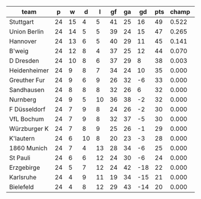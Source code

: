 |     team     | p  | w  | d  | l  | gf | ga | gd  | pts | champ | top2  | top3  | top4  |  5-7  | bot4  | bot3  | bot2  |
|--------------|----|----|----|----|----|----|-----|-----|-------|-------|-------|-------|-------|-------|-------|-------|
| Stuttgart    | 24 | 15 |  4 |  5 | 41 | 25 |  16 |  49 | 0.522 | 0.790 | 0.929 | 0.986 | 0.014 | 0.000 | 0.000 | 0.000|
| Union Berlin | 24 | 14 |  5 |  5 | 39 | 24 |  15 |  47 | 0.265 | 0.581 | 0.822 | 0.959 | 0.041 | 0.000 | 0.000 | 0.000|
| Hannover     | 24 | 13 |  6 |  5 | 40 | 29 |  11 |  45 | 0.141 | 0.365 | 0.655 | 0.899 | 0.100 | 0.000 | 0.000 | 0.000|
| B'weig       | 24 | 12 |  8 |  4 | 37 | 25 |  12 |  44 | 0.070 | 0.239 | 0.496 | 0.816 | 0.180 | 0.000 | 0.000 | 0.000|
| D Dresden    | 24 | 10 |  8 |  6 | 37 | 29 |   8 |  38 | 0.003 | 0.021 | 0.074 | 0.228 | 0.670 | 0.000 | 0.000 | 0.000|
| Heidenheimer | 24 |  9 |  8 |  7 | 34 | 24 |  10 |  35 | 0.000 | 0.004 | 0.021 | 0.081 | 0.656 | 0.000 | 0.000 | 0.000|
| Greuther Fur | 24 |  9 |  6 |  9 | 26 | 32 |  -6 |  33 | 0.000 | 0.000 | 0.001 | 0.007 | 0.246 | 0.018 | 0.004 | 0.001|
| Sandhausen   | 24 |  8 |  8 |  8 | 32 | 26 |   6 |  32 | 0.000 | 0.000 | 0.002 | 0.015 | 0.393 | 0.008 | 0.002 | 0.000|
| Nurnberg     | 24 |  9 |  5 | 10 | 36 | 38 |  -2 |  32 | 0.000 | 0.000 | 0.001 | 0.005 | 0.262 | 0.017 | 0.005 | 0.001|
| F Düsseldorf | 24 |  7 |  9 |  8 | 24 | 26 |  -2 |  30 | 0.000 | 0.000 | 0.000 | 0.002 | 0.110 | 0.075 | 0.026 | 0.007|
| VfL Bochum   | 24 |  7 |  9 |  8 | 32 | 37 |  -5 |  30 | 0.000 | 0.000 | 0.000 | 0.002 | 0.149 | 0.055 | 0.018 | 0.005|
| Würzburger K | 24 |  7 |  8 |  9 | 25 | 26 |  -1 |  29 | 0.000 | 0.000 | 0.000 | 0.001 | 0.095 | 0.081 | 0.031 | 0.009|
| K'lautern    | 24 |  6 | 10 |  8 | 20 | 23 |  -3 |  28 | 0.000 | 0.000 | 0.000 | 0.001 | 0.069 | 0.109 | 0.042 | 0.012|
| 1860 Munich  | 24 |  7 |  4 | 13 | 28 | 34 |  -6 |  25 | 0.000 | 0.000 | 0.000 | 0.000 | 0.011 | 0.404 | 0.207 | 0.084|
| St Pauli     | 24 |  6 |  6 | 12 | 24 | 30 |  -6 |  24 | 0.000 | 0.000 | 0.000 | 0.000 | 0.006 | 0.516 | 0.282 | 0.131|
| Erzgebirge   | 24 |  5 |  7 | 12 | 24 | 42 | -18 |  22 | 0.000 | 0.000 | 0.000 | 0.000 | 0.000 | 0.870 | 0.736 | 0.515|
| Karlsruhe    | 24 |  4 |  9 | 11 | 19 | 34 | -15 |  21 | 0.000 | 0.000 | 0.000 | 0.000 | 0.000 | 0.928 | 0.830 | 0.622|
| Bielefeld    | 24 |  4 |  8 | 12 | 29 | 43 | -14 |  20 | 0.000 | 0.000 | 0.000 | 0.000 | 0.000 | 0.917 | 0.818 | 0.613|
